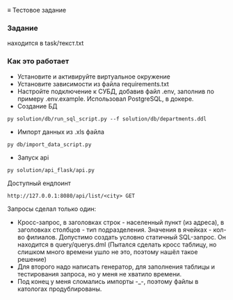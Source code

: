 ≡ Тестовое задание

### Задание
находится в task/текст.txt
### Как это работает
- Установите и активируйте виртуальное окружение
- Установите зависимости из файла requirements.txt
- Настройте подключение к СУБД, добавив файл .env, заполнив по примеру .env.example. Использовал PostgreSQL, в докере.
- Создание БД

```
py solution/db/run_sql_script.py --f solution/db/departments.ddl
```
- Импорт данных из .xls файла
```
py db/import_data_script.py
```
- Запуск api
```
py solution/api_flask/api.py 
```
Доступный ендпоинт
```
http://127.0.0.1:8080/api/list/<city> GET
```

Запросы сделал только один:

- Кросс-запрос, в заголовках строк - населенный пункт (из адреса), в заголовках столбцов - тип подразделения. Значения в ячейках - кол-во филиалов. Допустимо создать условно статичный SQL-запрос. Он находится в query/querys.dml (Пытался сделать кросс таблицу, но слишком много времени ушло не это, поэтому нашёл такое решение)
- Для второго надо написать генератор, для заполнения таблицы и тестирования запроса, но у меня не хватило времени.
- Под конец у меня сломались импорты -_-, поэтому файлы в катологах продублированы.
